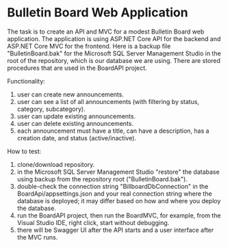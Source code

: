 # Bulletin Board Web Application

The task is to create an API and MVC for a modest Bulletin Board web application. The application is using ASP.NET Core API for the backend and ASP.NET Core MVC for the frontend. Here is a backup file "BulletinBoard.bak" for the Microsoft SQL Server Management Studio in the root of the repository, which is our database we are using. There are stored procedures that are used in the BoardAPI project.


Functionality:

1) user can create new announcements.
2) user can see a list of all announcements (with filtering by status, category, subcategory).
3) user can update existing announcements.
4) user can delete existing announcements.
5) each announcement must have a title, can have a description, has a creation date, and status (active/inactive).

How to test:

1) clone/download repository.
2) in the Microsoft SQL Server Management Studio "restore" the database using backup from the repository root ("BulletinBoard.bak").
3) double-check the connection string "BillboardDbConnection" in the BoardApi/appsettings.json and your real connection string where the database is deployed; it may differ based on how and where you deploy the database.
4) run the BoardAPI project, then run the BoardMVC, for example, from the Visual Studio IDE, right click, start without debugging.
6) there will be Swagger UI after the API starts and a user interface after the MVC runs.